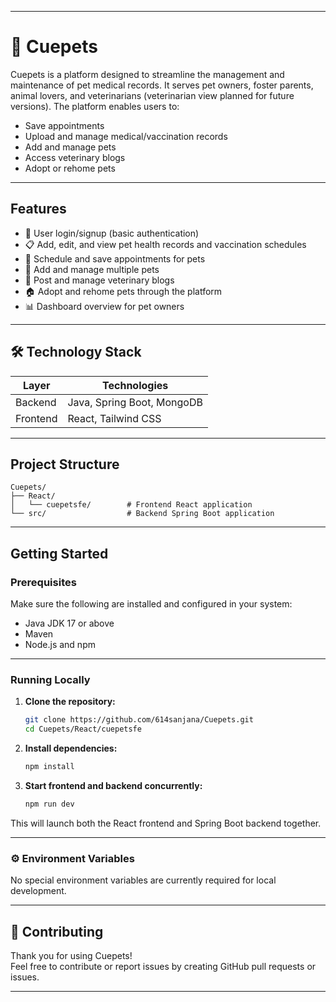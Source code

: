 
---

# 🐾 Cuepets

Cuepets is a platform designed to streamline the management and maintenance of pet medical records. It serves pet owners, foster parents, animal lovers, and veterinarians (veterinarian view planned for future versions). The platform enables users to:

- Save appointments  
- Upload and manage medical/vaccination records  
- Add and manage pets  
- Access veterinary blogs  
- Adopt or rehome pets  

---

##  Features

- 🔐 User login/signup (basic authentication)  
- 📋 Add, edit, and view pet health records and vaccination schedules  
- 📅 Schedule and save appointments for pets  
- 🐶 Add and manage multiple pets  
- 📝 Post and manage veterinary blogs 
- 🏠 Adopt and rehome pets through the platform  
- 📊 Dashboard overview for pet owners  

---

## 🛠️ Technology Stack

| Layer      | Technologies               |
|------------|----------------------------|
| Backend    | Java, Spring Boot, MongoDB |
| Frontend   | React, Tailwind CSS        |

---

##  Project Structure

```
Cuepets/
├── React/
│   └── cuepetsfe/        # Frontend React application
└── src/                  # Backend Spring Boot application
```

---

##  Getting Started

###  Prerequisites

Make sure the following are installed and configured in your system:

- Java JDK 17 or above  
- Maven  
- Node.js and npm  

---

###  Running Locally

1. **Clone the repository:**

   ```bash
   git clone https://github.com/614sanjana/Cuepets.git
   cd Cuepets/React/cuepetsfe
   ```

2. **Install dependencies:**

   ```bash
   npm install
   ```

3. **Start frontend and backend concurrently:**

   ```bash
   npm run dev
   ```

This will launch both the React frontend and Spring Boot backend together.

---

### ⚙️ Environment Variables

No special environment variables are currently required for local development.

---

## 🤝 Contributing

Thank you for using Cuepets!  
Feel free to contribute or report issues by creating GitHub pull requests or issues.

---

